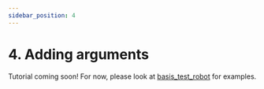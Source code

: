 ```yaml
---
sidebar_position: 4
---
```


# 4. Adding arguments

Tutorial coming soon! For now, please look at [basis_test_robot](https://github.com/basis-robotics/basis_test_robot) for examples.